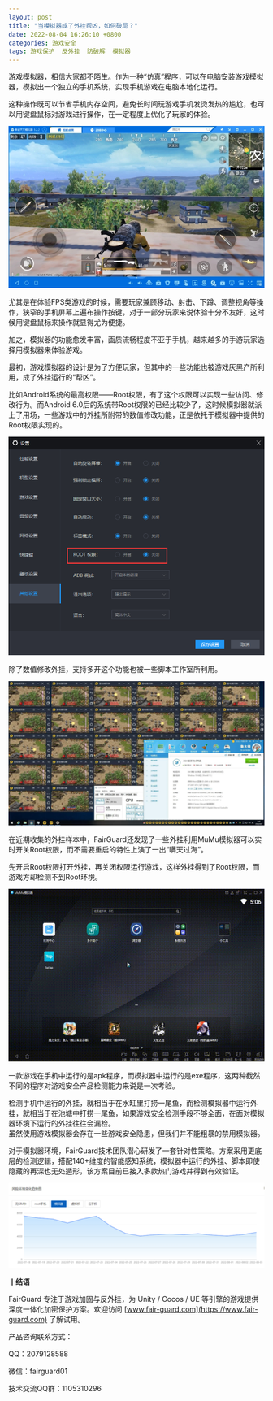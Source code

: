 ```yaml
---
layout: post
title: "当模拟器成了外挂帮凶，如何破局？"
date: 2022-08-04 16:26:10 +0800
categories: 游戏安全
tags: 游戏保护  反外挂  防破解  模拟器
---
```


游戏模拟器，相信大家都不陌生。作为一种“仿真”程序，可以在电脑安装游戏模拟器，模拟出一个独立的手机系统，实现手机游戏在电脑本地化运行。<!-- more -->  

这种操作既可以节省手机内存空间，避免长时间玩游戏手机发烫发热的尴尬，也可以用键盘鼠标对游戏进行操作，在一定程度上优化了玩家的体验。  

![315_21](/assets/res/202103/模拟器fps游戏.jpg)  

尤其是在体验FPS类游戏的时候，需要玩家兼顾移动、射击、下蹲、调整视角等操作，狭窄的手机屏幕上遍布操作按键，对于一部分玩家来说体验十分不友好，这时候用键盘鼠标来操作就显得尤为便捷。  

加之，模拟器的功能愈发丰富，画质流畅程度不亚于手机，越来越多的手游玩家选择用模拟器来体验游戏。  

最初，游戏模拟器的设计是为了方便玩家，但其中的一些功能也被游戏灰黑产所利用，成了外挂运行的“帮凶”。  

比如Android系统的最高权限——Root权限，有了这个权限可以实现一些访问、修改行为。而Android 6.0后的系统带Root权限的已经比较少了，这时候模拟器就派上了用场，一些游戏中的外挂所附带的数值修改功能，正是依托于模拟器中提供的Root权限实现的。  

![315_21](/assets/res/202103/模拟器root权限.png)  

除了数值修改外挂，支持多开这个功能也被一些脚本工作室所利用。  

![315_21](/assets/res/202103/模拟器多开挂机.png)  

在近期收集的外挂样本中，FairGuard还发现了一些外挂利用MuMu模拟器可以实时开关Root权限，而不需要重启的特性上演了一出“瞒天过海”。  

先开启Root权限打开外挂，再关闭权限运行游戏，这样外挂得到了Root权限，而游戏方却检测不到Root环境。  

![315_21](/assets/res/202103/mumu模拟器特性.gif)  

一款游戏在手机中运行的是apk程序，而模拟器中运行的是exe程序，这两种截然不同的程序对游戏安全产品检测能力来说是一次考验。  

检测手机中运行的外挂，就相当于在水缸里打捞一尾鱼，而检测模拟器中运行外挂，就相当于在池塘中打捞一尾鱼，如果游戏安全检测手段不够全面，在面对模拟器环境下运行的外挂往往会漏检。  
虽然使用游戏模拟器会存在一些游戏安全隐患，但我们并不能粗暴的禁用模拟器。  

对于模拟器环境，FairGuard技术团队潜心研发了一套针对性策略。方案采用更底层的检测逻辑，搭配140+维度的智能感知系统，模拟器中运行的外挂、脚本即使隐藏的再深也无处遁形，该方案目前已接入多款热门游戏并得到有效验证。  

![315_21](/assets/res/202103/FG风险图.png)  

**丨结语**  

FairGuard 专注于游戏加固与反外挂，为 Unity / Cocos / UE 等引擎的游戏提供深度一体化加密保护方案。欢迎访问 [www.fair-guard.com](https://www.fair-guard.com) 了解试用。    

产品咨询联系方式：  

QQ：2079128588  

微信：fairguard01  

技术交流QQ群：1105310296  
